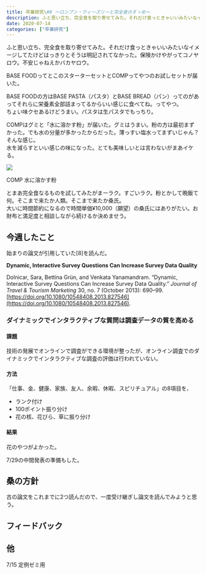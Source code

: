 ```yaml
---
title: 卒業研究\#8 〜ロンブン・ウィーズリーと完全食のすゝめ〜
description: ふと思い立ち、完全食を取り寄せてみた。それだけ食っときゃいいみたいなイメージしてたけどはっきりとそうは明記されてなかった。保険かけやがってコノヤロウ。不安じゃねえかバカヤロウ。 BASE FOODってとこのスターターセットとCOMPっ...
date: 2020-07-14
categories: ["卒業研究"]
---
```


ふと思い立ち、完全食を取り寄せてみた。それだけ食っときゃいいみたいなイメージしてたけどはっきりとそうは明記されてなかった。保険かけやがってコノヤロウ。不安じゃねえかバカヤロウ。

BASE FOODってとこのスターターセットとCOMPってやつのお試しセットが届いた。

BASE FOODの方はBASE PASTA（パスタ）とBASE BREAD（パン）ってのがあってそれらに栄養素全部詰まってるからいい感じに食べてね。ってやつ。  
ちょい味クセあるけどうまい。パスタは生パスタでもっちり。

COMPはグミと「水に溶かす粉」が届いた。グミはうまい。粉の方は最初まずかった。でも水の分量が多かったからだった。薄っすい塩水ってまずいじゃん？そんな感じ。  
水を減らすといい感じの味になった。とても美味しいとは言わないがまあイケる。

![](https://chankuwa.com/wp-content/uploads/2020/07/comp-1-150x150.jpg)

COMP 水に溶かす粉

  
とまあ完全食なるものを試してみたがまーラク。すごいラク。粉とかして晩飯て何。そこまで来たか人類。そこまで来たか桑氏。  
大いに時間節約になるので時間単価¥10,000（願望）の桑氏にはありがたい。お財布と満足度と相談しながら続けるか決めませう。

## 今週したこと

始まりの論文が引用していた\[8\]を読んだ。

**Dynamic, Interactive Survey Questions Can Increase Survey Data Quality**

Dolnicar, Sara, Bettina Grün, and Venkata Yanamandram. “Dynamic, Interactive Survey Questions Can Increase Survey Data Quality.” _Journal of Travel & Tourism Marketing_ 30, no. 7 (October 2013): 690–99. [https://doi.org/10.1080/10548408.2013.827546](https://doi.org/10.1080/10548408.2013.827546).

### ダイナミックでインタラクティブな質問は調査データの質を高める

#### 課題

技術の発展でオンラインで調査ができる環境が整ったが、オンライン調査でのダイナミックでインタラクティブな調査の評価は行われていない。

#### 方法

「仕事、金、健康、家族、友人、余暇、休暇、スピリチュアル」の8項目を、

-   ランク付け
-   100ポイント振り分け
-   花の核、花びら、草に振り分け

#### 結果

花のやつがよかった。

7/29の中間発表の準備もした。

## 桑の方針

古の論文をこれまでに2つ読んだので、一度受け継ぎし論文を読んでみようと思う。

## フィードバック

## 他

7/15 定例ゼミ用